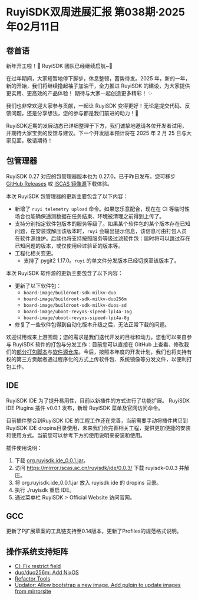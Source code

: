 # RuyiSDK双周进展汇报  第038期·2025年02月11日

## 卷首语

新年开工啦！🎉 RuyiSDK 团队已经继续启航~🚀 

在过年期间，大家短暂地停下脚步，休息整顿，蓄势待发。2025 年，新的一年，新的开始，我们将继续撸起袖子加油干，全力推进 RuyiSDK 的建设，为大家提供更实用、更高效的产品体验！ 期待与大家一起创造更多精彩！ ✨

我们也非常欢迎大家参与贡献，一起让 RuyiSDK 变得更好！无论是提交代码、反馈问题，还是分享想法，您的参与都是我们前进的动力！💪

RuyiSDK近期的发展动态已详细整理于下方，我们诚挚地邀请各位开发者试用，并期待大家宝贵的反馈与建议。下一个开发版本预计将在 2025 年 2 月 25 日与大家见面，敬请期待！

## 包管理器

RuyiSDK 0.27 对应的包管理器版本也为 0.27.0，已于昨日发布。您可移步
[GitHub Releases][ruyi-0.27.0-gh] 或 [ISCAS 镜像源][ruyi-0.27.0-iscas]下载体验。

[ruyi-0.27.0-gh]: https://github.com/ruyisdk/ruyi/releases/tag/0.27.0
[ruyi-0.27.0-iscas]: https://mirror.iscas.ac.cn/ruyisdk/ruyi/releases/0.27.0/

本次 RuyiSDK 包管理器的更新主要包含了以下内容：

* 新增了 `ruyi telemetry upload` 命令。如果您乐意配合，现在在 CI 等临时性场合也能确保遥测数据在任务结束、环境被清理之前得到上传了。
* 支持分别指定软件包版本的服务等级了。如果某个软件包的某个版本存在已知问题，在安装或解压该版本时，`ruyi` 会输出提示信息，该信息可由打包人员在软件源维护。后续也将支持按照服务等级过滤软件包：届时将可以跳过存在已知问题的版本，或仅使用经过验证的版本等。
* 工程化相关变更。
    * 支持了 pygit2 1.17.0。`ruyi` 的单文件分发版本已经切换至该版本了。

本次 RuyiSDK 软件源的更新主要包含了以下内容：

* 更新了以下软件包：
    * `board-image/buildroot-sdk-milkv-duo`
    * `board-image/buildroot-sdk-milkv-duo256m`
    * `board-image/buildroot-sdk-milkv-duos-sd`
    * `board-image/uboot-revyos-sipeed-lpi4a-16g`
    * `board-image/uboot-revyos-sipeed-lpi4a-8g`
* 修复了一些软件包得到自动化版本升级之后，无法正常下载的问题。

欢迎试用或来上游围观；您的需求是我们迭代开发的目标和动力。您也可以亲自参与
RuyiSDK 软件的打包与分发工作：目前您可以直接在 GitHub 上查看、修改我们的[部分打包脚本](https://github.com/ruyisdk/ruyici)与[软件源仓库](https://github.com/ruyisdk/packages-index)。今后，按照本年度的开发计划，我们也将支持有权的第三方贡献者通过程序化的方式上传软件包、系统镜像等分发文件，以便利打包工作。

## IDE
RuyiSDK IDE 为了提升易用性，目前以新插件的方式进行了功能扩展。 RuyiSDK IDE Plugins 插件 v0.0.1 发布，新增 RuyiSDK 菜单及官网访问命令。

目前插件整合到RuyiSDK IDE 的工程工作还在完善，当前需要手动将插件拷贝到 RuyiSDK IDE dropins目录使用，未来我们会完善相关工程，提供更加便捷的安装和使用方式。当前您可以参考下方的使用说明来安装和使用。

插件使用说明：
1. 下载 [org.ruyisdk.ide_0.0.1.jar](https://github.com/xijing21/eclipse-plugins/releases/download/v0.0.1/org.ruyisdk.ide_0.0.1.jar)。
2. 访问 https://mirror.iscas.ac.cn/ruyisdk/ide/0.0.3/ 下载 ruyisdk-0.0.3 并解压。
3. 将 org.ruyisdk.ide_0.0.1.jar 放入 ruyisdk ide 的 dropins 目录。
4. 执行 ./ruyisdk 重启 IDE。
5. 通过菜单栏 RuyiSDK > Official Website 访问官网。

## GCC
更新了P扩展草案的工具链支持至0.14版本，更新了Profiles的规范格式说明。


## 操作系统支持矩阵

- [CI: Fix restrict field](https://github.com/ruyisdk/support-matrix/pull/156)
- [duo/duo256m: Add NixOS](https://github.com/ruyisdk/support-matrix/pull/157)
- [Refactor Tools](https://github.com/ruyisdk/support-matrix/pull/158)
- [Updator: Allow bootstrap a new image, Add pulgin to update images from mirrorsite](https://github.com/ruyisdk/support-matrix/pull/159)
